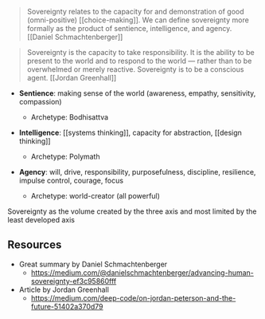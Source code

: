 > Sovereignty relates to the capacity for and demonstration of good (omni-positive) [[choice-making]]. We can define sovereignty more formally as the product of sentience, intelligence, and agency. [[Daniel Schmachtenberger]]


> Sovereignty is the capacity to take responsibility. It is the ability to be present to the world and to respond to the world — rather than to be overwhelmed or merely reactive. Sovereignty is to be a conscious agent. [[Jordan Greenhall]]

- **Sentience**: making sense of the world (awareness, empathy, sensitivity, compassion)
	- Archetype: Bodhisattva

- **Intelligence**: [[systems thinking]], capacity for abstraction, [[design thinking]]
	- Archetype: Polymath

- **Agency**: will, drive, responsibility, purposefulness, discipline, resilience, impulse control, courage, focus
	- Archetype: world-creator (all powerful)

Sovereignty as the volume created by the three axis and most limited by the least developed axis


## Resources
- Great summary by Daniel Schmachtenberger
	- https://medium.com/@danielschmachtenberger/advancing-human-sovereignty-ef3c95860fff
- Article by Jordan Greenhall
	- https://medium.com/deep-code/on-jordan-peterson-and-the-future-51402a370d79
